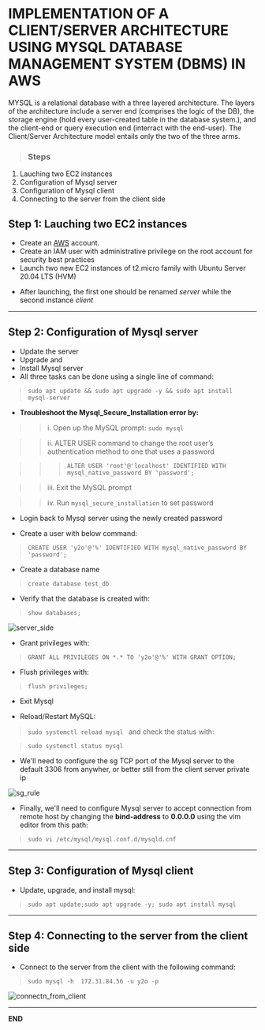 # IMPLEMENTATION OF A CLIENT/SERVER ARCHITECTURE USING MYSQL DATABASE MANAGEMENT SYSTEM (DBMS) IN AWS

MYSQL is a relational database with a three layered architecture. The layers of the architecture include a server end (comprises the logic of the DB), the storage engine (hold every user-created table in the database system.), and the client-end or query execution end (interract with the end-user). The Client/Server Architecture model entails only the two  of the three arms.

> ### Steps
1. Lauching two EC2 instances
2. Configuration of Mysql server 
3. Configuration of Mysql client 
4. Connecting to the server from the client side

## Step 1: Lauching two EC2 instances

* Create an [AWS](https://aws.amazon.com) account.
* Create an IAM user with administrative privilege on the root account for security best practices
* Launch two new EC2 instances of t2.micro family with Ubuntu Server 20.04 LTS (HVM)
- After launching, the first one should be renamed *server* while the second instance *client*

---

## Step 2: Configuration of Mysql server 
- Update the server
- Upgrade and 
- Install Mysql server
- All three tasks can be done using a single line of command:

> `sudo apt update && sudo apt upgrade -y && sudo apt install mysql-server `

- **Troubleshoot the Mysql_Secure_Installation error by:**

>> i. Open up the MySQL prompt: ` sudo mysql `

>> ii. ALTER USER command to change the root user’s authentication method to one that uses a password

>>> ` ALTER USER 'root'@'localhost' IDENTIFIED WITH mysql_native_password BY 'password'; `

>> iii. Exit the MySQL prompt

>> iv. Run ` mysql_secure_installation ` to set password
- Login back to Mysql server using the newly created password

- Create a user with below command:

> ` CREATE USER 'y2o'@'%' IDENTIFIED WITH mysql_native_password BY 'password'; `

- Create a database name

> ` create database test_db `

- Verify that the database is created with:

> ` show databases; `

![server_side](https://user-images.githubusercontent.com/114786664/199962845-42c3d4ae-9419-46c4-85e7-f7f7930ba1c2.png)

-  Grant privileges with:

> `GRANT ALL PRIVILEGES ON *.* TO 'y2o'@'%' WITH GRANT OPTION; `

- Flush privileges with:

> `flush privileges; `

- Exit Mysql

- Reload/Restart MySQL:

> `sudo systemctl reload mysql ` and check the status with:

> `sudo systemctl status mysql `

- We'll need to configure the sg TCP port of the Mysql server to the default 3306 from anywher, or better still from the client server private ip

![sg_rule](https://user-images.githubusercontent.com/114786664/199962989-fbda6e0c-b1ab-481c-93f7-52bd7f900c7f.png)

- Finally, we'll need to configure Mysql server to accept connection from remote host by changing the **bind-address** to **0.0.0.0** 
using the vim editor from this path:

> `sudo vi /etc/mysql/mysql.conf.d/mysqld.cnf `

---

## Step 3: Configuration of Mysql client 

- Update, upgrade, and install mysql:

> `sudo apt update;sudo apt upgrade -y; sudo apt install mysql `

---

## Step 4: Connecting to the server from the client side

- Connect to the server from the client with the following command:

> `sudo mysql -h  172.31.84.56 -u y2o -p `

![connectn_from_client](https://user-images.githubusercontent.com/114786664/199963087-a408928a-c889-49cc-88ac-43d9f6077a6c.png)

---
__END__
